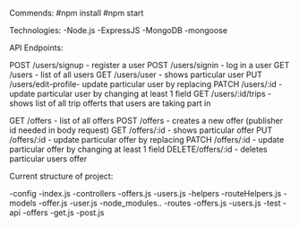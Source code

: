 Commends:
#npm install
#npm start

Technologies:
-Node.js
-ExpressJS
-MongoDB
-mongoose

API Endpoints:

POST  /users/signup      - register a user
POST  /users/signin      - log in a user
GET   /users             - list of all users
GET   /users/user        - shows particular user
PUT   /users/edit-profile- update particular user by replacing
PATCH /users/:id         - update particular user by changing at least 1 field
GET   /users/:id/trips   - shows list of all trip offerts that users are taking part in

GET   /offers             - list of all offers
POST  /offers             - creates a new offer (publisher id needed in body request)
GET   /offers/:id         - shows particular offer
PUT   /offers/:id         - update particular offer by replacing
PATCH /offers/:id         - update particular offer by changing at least 1 field
DELETE/offers/:id         - deletes particular users offer

Current structure of project:

-config
    -index.js
-controllers
    -offers.js
    -users.js
-helpers
    -routeHelpers.js
-models
    -offer.js
    -user.js
-node_modules..
-routes
    -offers.js
    -users.js
-test
    -api
        -offers
            -get.js
            -post.js




